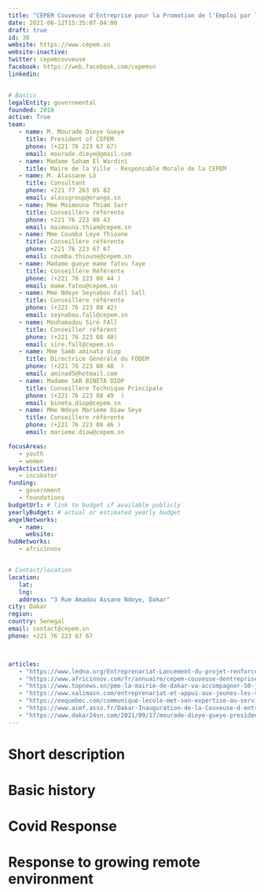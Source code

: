 ```yaml
---
title: "CEPEM Couveuse d'Entreprise pour la Promotion de l'Emploi par la Micro-entreprise"
date: 2021-06-12T15:35:07-04:00
draft: true
id: 38
website: https://www.cepem.sn
website-inactive: 
twitter: cepemcouveuse
facebook: https://web.facebook.com/cepemsn
linkedin: 


# Basics
legalEntity: governmental
founded: 2018
active: True
team:
   - name: M. Mourade Dieye Gueye 
     title: President of CEPEM
     phone: (+221 76 223 67 67) 
     email: mourade.dieye@gmail.com
   - name: Madame Saham El Wardini
     title: Maire de la Ville - Responsable Morale de la CEPEM
   - name: M. Alassane Lô
     title: Consultant
     phone: +221 77 263 05 82 
     email: alassgroup@orange.sn
   - name: Mme Maimouna Thiam Sarr
     title: Conseillère référente
     phone: +221 76 223 08 43
     email: maimouna.thiam@cepem.sn
   - name: Mme Coumba Leye Thioune
     title: Conseillère référente
     phone: +221 76 223 67 67
     email: coumba.thioune@cepem.sn
   - name: Madame gueye mame fatou faye 
     title: Conseillére Référente 
     phone: (+221 76 223 08 44 )
     email: mame.fatou@cepem.sn
   - name: Mme Ndeye Seynabou Fall Sall
     title: Conseillère référente
     phone: (+221 76 223 08 42) 
     email: seynabou.fall@cepem.sn
   - name: Mouhamadou Siré FAll
     title: Conseiller référent 
     phone: (+221 76 223 08 40) 
     email: sire.fall@cepem.sn
   - name: Mme Samb aminata diop
     title: Directrice Générale du FODEM
     phone: (+221 76 223 08 48  )
     email: aminad5@hotmail.com 
   - name: Madame SAR BINETA DIOP
     title: Conseillere Technique Principale
     phone: (+221 76 223 08 49  )
     email: bineta.diop@cepem.sn
   - name: Mme Ndeye Mariéme Diaw Seye
     title: Conseillere référente
     phone: (+221 76 223 08 46 )
     email: marieme.diaw@cepem.sn

focusAreas: 
   - youth
   - women
keyActivities:
   - incubator
funding:
   - government
   - foundations
budgetUrl: # link to budget if available publicly
yearlyBudget: # actual or estimated yearly budget
angelNetworks:
   - name: 
     website:
hubNetworks:
   - africinnov


# Contact/location
location: 
   lat: 
   lng: 
   address: "3 Rue Amadou Assane Ndoye, Dakar"
city: Dakar
region: 
country: Senegal
email: contact@cepem.sn
phone: +221 76 223 67 67



articles:
   - "https://www.ledna.org/Entreprenariat-Lancement-du-projet-renforcement-de-capacites-de-la-Couveuse-d.html"
   - "https://www.africinnov.com/fr/annuaire/cepem-couveuse-dentreprise-pour-la-promotion-de-le"
   - "https://www.topnews.sn/pme-la-mairie-de-dakar-va-accompagner-50-jeunes-entrepreneurs-dakarois/"
   - "https://www.xalimasn.com/entreprenariat-et-appui-aux-jeunes-les-villes-de-dakar-et-montreal-sengagent-dans-le-projet-cepem-pour-accompagner-les-dakarois/"
   - "https://eequebec.com/communique-lecole-met-son-expertise-au-service-du-developpement-entrepreneurial-de-la-ville-de-dakar/"
   - "https://www.aimf.asso.fr/Dakar-Inauguration-de-la-Couveuse-d-entreprise-pour-la-promotion-de-l-emploi.html"
   - "https://www.dakar24sn.com/2021/09/17/mourade-dieye-gueye-president-de-la-cepem-plus-de-65-des-entreprises-au-senegal-meurent-un-an-ou-deux-ans-apres/"
---
```





# Short description


# Basic history


# Covid Response


# Response to growing remote environment
